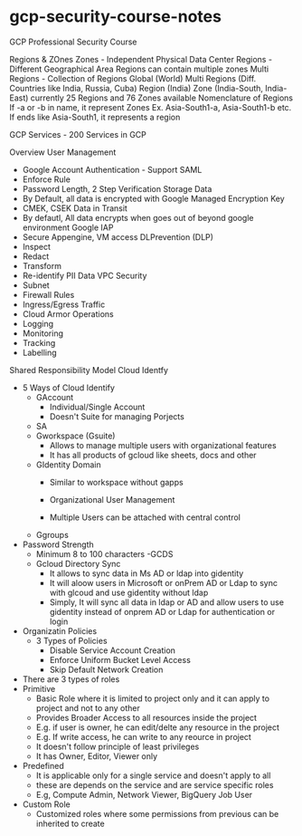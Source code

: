 # gcp-security-course-notes

GCP Professional Security Course

Regions & ZOnes
Zones
	- Independent Physical Data Center
Regions
	- Different Geographical Area
Regions can contain multiple zones
Multi Regions - Collection of Regions
Global (World)
	Multi Regions (Diff. Countries like India, Russia, Cuba)
		Region (India)
			Zone (India-South, India-East)
currently 25 Regions and 76 Zones available
Nomenclature of Regions
If -a or -b in name, it represent Zones
Ex. Asia-South1-a, Asia-South1-b etc. 
If ends like Asia-South1, it represents a region

GCP Services
	- 200 Services in GCP

Overview
User Management
- Google Account Authentication - Support SAML
- Enforce Rule
- Password Length, 2 Step Verification
Storage Data
- By Default, all data is encrypted with Google Managed Encryption Key
- CMEK, CSEK
Data in Transit
- By defautl, All data encrypts when goes out of beyond google environment
Google IAP
- Secure Appengine, VM access
DLPrevention (DLP)
- Inspect
- Redact
- Transform
- Re-identify PII Data
VPC Security
- Subnet
- Firewall Rules
- Ingress/Egress Traffic
- Cloud Armor
Operations
- Logging
- Monitoring
- Tracking
- Labelling

Shared Responsibility Model
Cloud Identfy
- 5 Ways of Cloud Identify
	- GAccount
		- Individual/Single Account
		- Doesn't Suite for managing Porjects
	- SA
	- Gworkspace (Gsuite)
		- Allows to manage multiple users with organizational features
		- It has all products of gcloud like sheets, docs and other
	- GIdentity Domain
		- Similar to workspace without gapps
		- Organizational User Management

		- Multiple Users can be attached with central control
	- Ggroups
- Password Strength
	- Minimum 8 to 100 characters
-GCDS
	- Gcloud Directory Sync
		- It allows to sync data in Ms AD or ldap into gidentity
		- It will aloow users in Microsoft or onPrem AD or Ldap to sync with glcoud and use gidentity without ldap
		- Simply, It will sync all data in ldap or AD and allow users to use gidentity instead of onprem AD or Ldap for authentication or login
- Organizatin Policies
	- 3 Types of Policies
		- Disable Service Account Creation
		- Enforce Uniform Bucket Level Access
		- Skip Default Network Creation
- There are 3 types of roles
- Primitive
	- Basic Role where it is limited to project only and it can apply to project and not to any other
	- Provides Broader Access to all resources inside the project
	- E.g. if user is owner, he can edit/delte any resource in the project
	- E.g. If write access, he can write to any reource in project
	- It doesn't follow principle of least privileges
	- It has Owner, Editor, Viewer only
- Predefined
	- It is applicable only for a single service and doesn't apply to all
	- these are depends on the service and are service specific roles
	- E.g, Compute Admin, Network Viewer, BigQuery Job User
- Custom Role
	- Customized roles where some permissions from previous can be inherited to create
	
